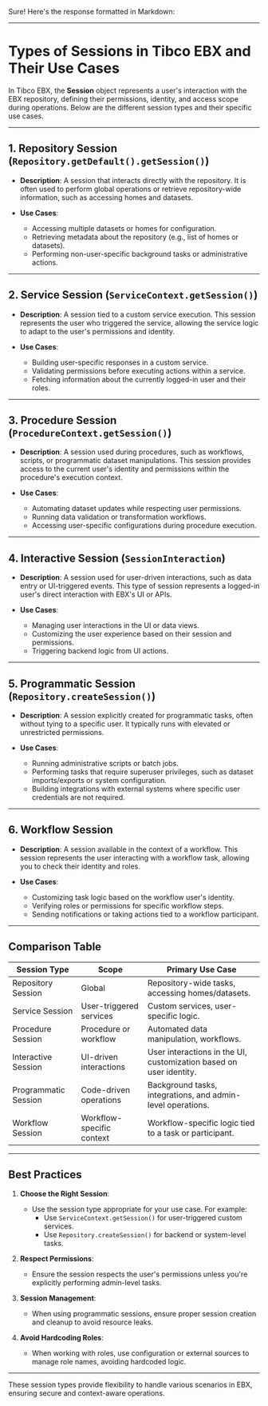 Sure! Here's the response formatted in Markdown:

---

# Types of Sessions in Tibco EBX and Their Use Cases

In Tibco EBX, the **Session** object represents a user's interaction with the EBX repository, defining their permissions, identity, and access scope during operations. Below are the different session types and their specific use cases.

---

## 1. Repository Session (`Repository.getDefault().getSession()`)

- **Description**: 
  A session that interacts directly with the repository. It is often used to perform global operations or retrieve repository-wide information, such as accessing homes and datasets.

- **Use Cases**:
  - Accessing multiple datasets or homes for configuration.
  - Retrieving metadata about the repository (e.g., list of homes or datasets).
  - Performing non-user-specific background tasks or administrative actions.

---

## 2. Service Session (`ServiceContext.getSession()`)

- **Description**: 
  A session tied to a custom service execution. This session represents the user who triggered the service, allowing the service logic to adapt to the user's permissions and identity.

- **Use Cases**:
  - Building user-specific responses in a custom service.
  - Validating permissions before executing actions within a service.
  - Fetching information about the currently logged-in user and their roles.

---

## 3. Procedure Session (`ProcedureContext.getSession()`)

- **Description**: 
  A session used during procedures, such as workflows, scripts, or programmatic dataset manipulations. This session provides access to the current user's identity and permissions within the procedure's execution context.

- **Use Cases**:
  - Automating dataset updates while respecting user permissions.
  - Running data validation or transformation workflows.
  - Accessing user-specific configurations during procedure execution.

---

## 4. Interactive Session (`SessionInteraction`)

- **Description**: 
  A session used for user-driven interactions, such as data entry or UI-triggered events. This type of session represents a logged-in user's direct interaction with EBX's UI or APIs.

- **Use Cases**:
  - Managing user interactions in the UI or data views.
  - Customizing the user experience based on their session and permissions.
  - Triggering backend logic from UI actions.

---

## 5. Programmatic Session (`Repository.createSession()`)

- **Description**: 
  A session explicitly created for programmatic tasks, often without tying to a specific user. It typically runs with elevated or unrestricted permissions.

- **Use Cases**:
  - Running administrative scripts or batch jobs.
  - Performing tasks that require superuser privileges, such as dataset imports/exports or system configuration.
  - Building integrations with external systems where specific user credentials are not required.

---

## 6. Workflow Session

- **Description**: 
  A session available in the context of a workflow. This session represents the user interacting with a workflow task, allowing you to check their identity and roles.

- **Use Cases**:
  - Customizing task logic based on the workflow user's identity.
  - Verifying roles or permissions for specific workflow steps.
  - Sending notifications or taking actions tied to a workflow participant.

---

## Comparison Table

| **Session Type**       | **Scope**                  | **Primary Use Case**                                                     |
|-------------------------|----------------------------|---------------------------------------------------------------------------|
| Repository Session      | Global                    | Repository-wide tasks, accessing homes/datasets.                         |
| Service Session         | User-triggered services   | Custom services, user-specific logic.                                    |
| Procedure Session       | Procedure or workflow     | Automated data manipulation, workflows.                                  |
| Interactive Session     | UI-driven interactions    | User interactions in the UI, customization based on user identity.       |
| Programmatic Session    | Code-driven operations    | Background tasks, integrations, and admin-level operations.              |
| Workflow Session        | Workflow-specific context | Workflow-specific logic tied to a task or participant.                   |

---

## Best Practices

1. **Choose the Right Session**:
   - Use the session type appropriate for your use case. For example:
     - Use `ServiceContext.getSession()` for user-triggered custom services.
     - Use `Repository.createSession()` for backend or system-level tasks.

2. **Respect Permissions**:
   - Ensure the session respects the user's permissions unless you're explicitly performing admin-level tasks.

3. **Session Management**:
   - When using programmatic sessions, ensure proper session creation and cleanup to avoid resource leaks.

4. **Avoid Hardcoding Roles**:
   - When working with roles, use configuration or external sources to manage role names, avoiding hardcoded logic.

---

These session types provide flexibility to handle various scenarios in EBX, ensuring secure and context-aware operations.
